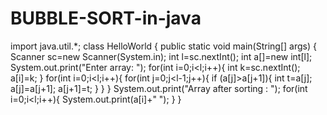 # BUBBLE-SORT-in-java
import java.util.*;
class HelloWorld {
    public static void main(String[] args) {
       Scanner sc=new Scanner(System.in);
        int l=sc.nextInt();
        int a[]=new int[l];
        System.out.print("Enter array: ");
        for(int i=0;i<l;i++){
            int k=sc.nextInt();
            a[i]=k;
        }
        for(int i=0;i<l;i++){
            for(int j=0;j<l-1;j++){
                if (a[j]>a[j+1]){
                    int t=a[j];
                    a[j]=a[j+1];
                    a[j+1]=t;
                }
            }
        }
        System.out.print("Array after sorting : ");
        for(int i=0;i<l;i++){
            System.out.print(a[i]+" ");
        }
    }
